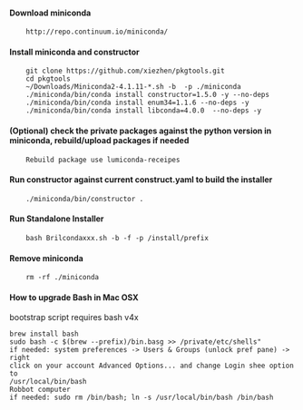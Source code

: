 #### Download miniconda
```
    http://repo.continuum.io/miniconda/
```

#### Install miniconda and constructor
```
    git clone https://github.com/xiezhen/pkgtools.git
    cd pkgtools
    ~/Downloads/Miniconda2-4.1.11-*.sh -b  -p ./miniconda
    ./miniconda/bin/conda install constructor=1.5.0 -y --no-deps
    ./miniconda/bin/conda install enum34=1.1.6 --no-deps -y
    ./miniconda/bin/conda install libconda=4.0.0  --no-deps -y

```

#### (Optional) check the private packages against the python version in miniconda, rebuild/upload packages if needed
```
    Rebuild package use lumiconda-receipes
```

#### Run constructor against current construct.yaml to build the installer
```
    ./miniconda/bin/constructor .
```

#### Run Standalone Installer
```
    bash Brilcondaxxx.sh -b -f -p /install/prefix
```

#### Remove miniconda
```
    rm -rf ./miniconda
```
#### How to upgrade Bash in Mac OSX
bootstrap script requires bash v4x
```
brew install bash
sudo bash -c $(brew --prefix)/bin.basg >> /private/etc/shells"
if needed: system preferences -> Users & Groups (unlock pref pane) -> right
click on your account Advanced Options... and change Login shee option to
/usr/local/bin/bash
Robbot computer
if needed: sudo rm /bin/bash; ln -s /usr/local/bin/bash /bin/bash
```
